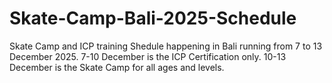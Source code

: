 # Skate-Camp-Bali-2025-Schedule
Skate Camp and ICP training Shedule happening in Bali running from 7 to 13 December 2025. 7-10 December is the ICP Certification only. 10-13 December is the Skate Camp for all ages and levels.
